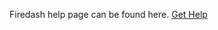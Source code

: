 
Firedash help page can be found here. [Get Help](https://github.com/nikahmadz/Firedash/blob/master/help/index.md)
